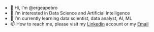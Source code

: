 - 👋 Hi, I’m @ergeapebro
- 👀 I’m interested in Data Science and Artificial Intelligence
- 🌱 I’m currently learning data scientist, data analyst, AI, ML
- 📫 How to reach me, please visit my [Linkedin](https://www.linkedin.com/in/rizal-gibran-aldrin-pratama/) account or my [Email](<gibran.aldrin.p@gmail.com>)

<!---
ergeapebro/ergeapebro is a ✨ special ✨ repository because its `README.md` (this file) appears on your GitHub profile.
You can click the Preview link to take a look at your changes.
--->
